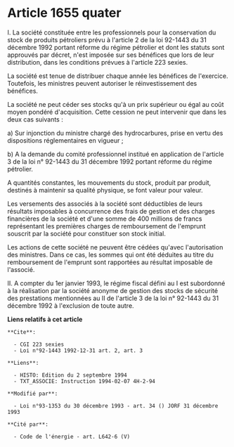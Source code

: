 # Article 1655 quater

I. La société constituée entre les professionnels pour la conservation du stock de produits pétroliers prévu à l'article 2 de
la loi 92-1443 du 31 décembre 1992 portant réforme du régime pétrolier et dont les statuts sont approuvés par décret, n'est
imposée sur ses bénéfices que lors de leur distribution, dans les conditions prévues à l'article 223 sexies.

La société est tenue de distribuer chaque année les bénéfices de l'exercice. Toutefois, les ministres peuvent autoriser le
réinvestissement des bénéfices.

La société ne peut céder ses stocks qu'à un prix supérieur ou égal au coût moyen pondéré d'acquisition. Cette cession ne peut
intervenir que dans les deux cas suivants :

a) Sur injonction du ministre chargé des hydrocarbures, prise en vertu des dispositions réglementaires en vigueur ;

b) A la demande du comité professionnel institué en application de l'article 3 de la loi n° 92-1443 du 31 décembre 1992
portant réforme du régime pétrolier.

A quantités constantes, les mouvements du stock, produit par produit, destinés à maintenir sa qualité physique, se font
valeur pour valeur.

Les versements des associés à la société sont déductibles de leurs résultats imposables à concurrence des frais de gestion et
des charges financières de la société et d'une somme de 400 millions de francs représentant les premières charges de
remboursement de l'emprunt souscrit par la société pour constituer son stock initial.

Les actions de cette société ne peuvent être cédées qu'avec l'autorisation des ministres. Dans ce cas, les sommes qui ont été
déduites au titre du remboursement de l'emprunt sont rapportées au résultat imposable de l'associé.

II. A compter du 1er janvier 1993, le régime fiscal défini au I est subordonné à la réalisation par la société anonyme de
gestion des stocks de sécurité des prestations mentionnées au II de l'article 3 de la loi n° 92-1443 du 31 décembre 1992 à
l'exclusion de toute autre.

**Liens relatifs à cet article**

	**Cite**:

	  - CGI 223 sexies
	  - Loi n°92-1443 1992-12-31 art. 2, art. 3

	**Liens**:

	  - HISTO: Edition du 2 septembre 1994
	  - TXT_ASSOCIE: Instruction 1994-02-07 4H-2-94

	**Modifié par**:

	  - Loi n°93-1353 du 30 décembre 1993 - art. 34 () JORF 31 décembre 1993

	**Cité par**:

	  - Code de l'énergie - art. L642-6 (V)
